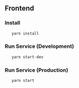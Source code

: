 ## Frontend

### Install

```bash
   yarn install
```

### Run Service (Development)
```bash
   yarn start-dev
```

### Run Service (Production)
```bash
   yarn start
```
